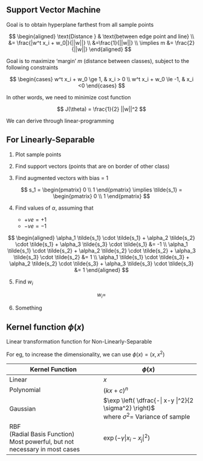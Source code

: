 ## Support Vector Machine

Goal is to obtain hyperplane farthest from all sample points

$$
\begin{aligned}
\text{Distance } & \text{between edge point and line} \\
&= \frac{|w^t x_i + w_0|}{||w||} \\
&=\frac{1}{||w||} \\
\implies m &= \frac{2}{||w||}
\end{aligned}
$$

Goal is to maximize ‘margin’ $m$ (distance between classes), subject to the following constraints

$$
\begin{cases}
w^t x_i + w_0 \ge 1, & x_i > 0 \\
w^t x_i + w_0 \le -1, & x_i <0 
\end{cases}
$$

In other words, we need to minimize cost function

$$
J(\theta) = \frac{1}{2} ||w||^2
$$

We can derive through linear-programming

## For Linearly-Separable

1. Plot sample points

2. Find support vectors (points that are on border of other class)

3. Find augmented vectors with bias = 1
   
$$
s_1 = \begin{pmatrix} 0 \\ 1 \end{pmatrix}
\implies
\tilde{s_1} = \begin{pmatrix} 0 \\ 1 \end{pmatrix}
$$

4. Find values of $\alpha$, assuming that

     - $+ve = +1$
     - $-ve = -1$

$$
\begin{aligned}
\alpha_1 \tilde{s_1} \cdot \tilde{s_1} +
\alpha_2 \tilde{s_2} \cdot \tilde{s_1} +
\alpha_3 \tilde{s_3} \cdot \tilde{s_1}
&= -1 \\
\alpha_1 \tilde{s_1} \cdot \tilde{s_2} +
\alpha_2 \tilde{s_2} \cdot \tilde{s_2} +
\alpha_3 \tilde{s_3} \cdot \tilde{s_2}
&= 1 \\
\alpha_1 \tilde{s_1} \cdot \tilde{s_3} +
\alpha_2 \tilde{s_2} \cdot \tilde{s_3} +
\alpha_3 \tilde{s_3} \cdot \tilde{s_3}
&= 1
\end{aligned}
$$

5. Find $w_i$
   
$$
w_i =
$$

6. Something

## Kernel function $\phi(x)$ 

Linear transformation function for Non-Linearly-Separable

For eg, to increase the dimensionality, we can use $\phi(x) = (x, x^2)$

| Kernel Function                                              | $\phi(x)$                                                    |
| ------------------------------------------------------------ | ------------------------------------------------------------ |
| Linear                                                       | $x$                                                          |
| Polynomial                                                   | $(kx+c)^n$                                                   |
| Gaussian                                                     | $\exp \left( \dfrac{-\| x-y \|^2}{2 \sigma^2} \right)$ <br /> where $\sigma^2 =$ Variance of sample|
| RBF<br />(Radial Basis Function)<br />Most powerful, but not necessary in most cases | $\exp( -\gamma \| x_i - x_j \|^2 )$                            |


